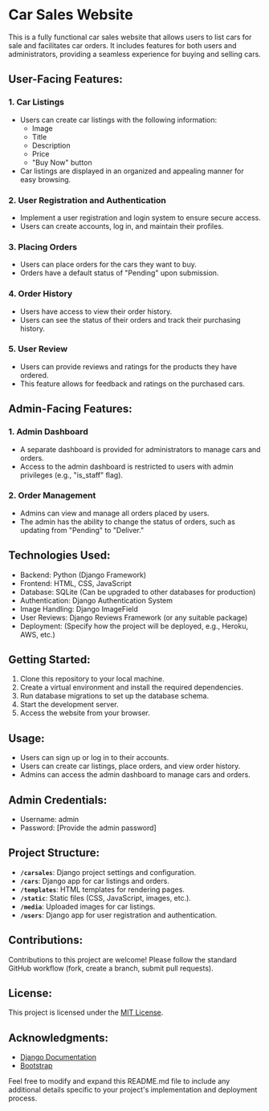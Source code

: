# Car Sales Website

This is a fully functional car sales website that allows users to list cars for sale and facilitates car orders. It includes features for both users and administrators, providing a seamless experience for buying and selling cars.

## User-Facing Features:

### 1. Car Listings

- Users can create car listings with the following information:
  - Image
  - Title
  - Description
  - Price
  - "Buy Now" button
- Car listings are displayed in an organized and appealing manner for easy browsing.

### 2. User Registration and Authentication

- Implement a user registration and login system to ensure secure access.
- Users can create accounts, log in, and maintain their profiles.

### 3. Placing Orders

- Users can place orders for the cars they want to buy.
- Orders have a default status of "Pending" upon submission.

### 4. Order History

- Users have access to view their order history.
- Users can see the status of their orders and track their purchasing history.

### 5. User Review

- Users can provide reviews and ratings for the products they have ordered.
- This feature allows for feedback and ratings on the purchased cars.

## Admin-Facing Features:

### 1. Admin Dashboard

- A separate dashboard is provided for administrators to manage cars and orders.
- Access to the admin dashboard is restricted to users with admin privileges (e.g., "is_staff" flag).

### 2. Order Management

- Admins can view and manage all orders placed by users.
- The admin has the ability to change the status of orders, such as updating from "Pending" to "Deliver."

## Technologies Used:

- Backend: Python (Django Framework)
- Frontend: HTML, CSS, JavaScript
- Database: SQLite (Can be upgraded to other databases for production)
- Authentication: Django Authentication System
- Image Handling: Django ImageField
- User Reviews: Django Reviews Framework (or any suitable package)
- Deployment: (Specify how the project will be deployed, e.g., Heroku, AWS, etc.)

## Getting Started:

1. Clone this repository to your local machine.
2. Create a virtual environment and install the required dependencies.
3. Run database migrations to set up the database schema.
4. Start the development server.
5. Access the website from your browser.

## Usage:

- Users can sign up or log in to their accounts.
- Users can create car listings, place orders, and view order history.
- Admins can access the admin dashboard to manage cars and orders.

## Admin Credentials:

- Username: admin
- Password: [Provide the admin password]

## Project Structure:

- **`/carsales`**: Django project settings and configuration.
- **`/cars`**: Django app for car listings and orders.
- **`/templates`**: HTML templates for rendering pages.
- **`/static`**: Static files (CSS, JavaScript, images, etc.).
- **`/media`**: Uploaded images for car listings.
- **`/users`**: Django app for user registration and authentication.

## Contributions:

Contributions to this project are welcome! Please follow the standard GitHub workflow (fork, create a branch, submit pull requests).

## License:

This project is licensed under the [MIT License](LICENSE).

## Acknowledgments:

- [Django Documentation](https://docs.djangoproject.com/)
- [Bootstrap](https://getbootstrap.com/)

Feel free to modify and expand this README.md file to include any additional details specific to your project's implementation and deployment process.

